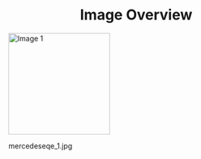 <h1 style ="text-align: center;"> Image Overview </h1>
<div>
<div>
<img src="https://media.evkx.net/multimedia/technology/infotainment/vehiclecontrol/mercedeseqe_1_xst.jpg" alt="Image 1" style="width: 200px;">
<p>mercedeseqe_1.jpg</p>
</div>
</div>

